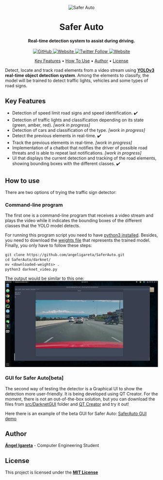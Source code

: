 <p align="center">
  <img height="150" width="150" src="https://saferautohome.files.wordpress.com/2019/03/logo-saferauto.jpg?w=1400&h=9999" alt="Safer Auto">  
</p>
<h1 align="center">Safer Auto</h1>
<h4 align="center">Real-time detection system to assist during driving. </h4>

<p align="center">
  <a href="https://github.com/angeligareta/SaferAuto/blob/master/LICENSE">
    <img alt="GitHub" src="https://img.shields.io/github/license/angeligareta/SaferAuto.svg?style=for-the-badge">
  </a>
  <a href="https://saferauto.home.blog/">
    <img alt="Website" src="https://img.shields.io/website/https/saferauto.home.blog.svg?style=for-the-badge">
  </a>
  <a href="https://twitter.com/SaferAuto">
    <img alt="Twitter Follow" src="https://img.shields.io/twitter/follow/SaferAuto.svg?style=for-the-badge">
  </a>
  <a href="https://github.com/ellerbrock/open-source-badges/">
    <img alt="Website" src="https://badges.frapsoft.com/os/v1/open-source-175x29.png?v=103">
  </a>
</p>


<p align="center">
  <a href="#key-features">Key Features</a> •
  <a href="#how-to-use">How To Use</a> •
  <a href="#author">Author</a> •
  <a href="#license">License</a>
</p>

Detect, locate and track road elements from a video stream using **[YOLOv3](https://pjreddie.com/darknet/yolo/) real-time object detection system**. Among the elements to classify, the model will be trained to detect traffic lights, vehicles and some types of road signs.

## Key Features
* Detection of speed limit road signs and speed identification. ✔️
* Detection of traffic lights and classification depending on its state (green, amber, red). *[work in progress]*
* Detection of cars and classification of the type. *[work in progress]*
* Detect the previous elements in real-time. ✔️
* Track the previous elements in real-time. *[work in progress]*
* Implementation of a chatbot that notifies the driver of possible road threats and is able to repeat last notifications. *[work in progress]*
* UI that displays the current detection and tracking of the road elements, showing bounding boxes with the different classes. ✔️

## How to use
There are two options of trying the traffic sign detector:

### Command-line program
The first one is a command-line program that receives a video stream and plays the video while it indicates the bounding boxes of the different classes that the YOLO model detects. 

For running this program script you need to have [python3 installed](https://www.python.org/downloads/). Besides, you need to download the [weights file](https://drive.google.com/uc?export=download&confirm=Yp2w&id=1Ddvmwn9WcB__jocW70piDeWzyvGbqUP5) that represents the trained model. Finally, you only have to follow these steps:
```
git clone https://github.com/angeligareta/SaferAuto.git
cd SaferAuto/darknet/
mv <downloaded-weights> .
python3 darknet_video.py
```
The output would be similar to this one:
![First detection Safer Auto](first-detection-saferauto.gif)

### GUI for Safer Auto[beta]
The second way of testing the detector is a Graphical UI to show the detection more user-friendly. It is being developed using QT Creator. For the moment, there is not an out-of-the-box solution, but you can download the files from [src/DarknetGUI](src/DarknetGUI) folder and [QT Creator](https://www.qt.io/download) and try it out! 

Here there is an example of the beta GUI for Safer Auto:
[SaferAuto GUI demo](gui-saferauto.gif)

## Author
[**Ángel Igareta**](https://github.com/angeligareta) - Computer Engineering Student

## License
This project is licensed under the **[MIT License](LICENSE)**
